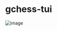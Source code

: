 # gchess-tui

![image](https://github.com/user-attachments/assets/b173b235-c11b-46ae-b924-179c009d5b4d)
